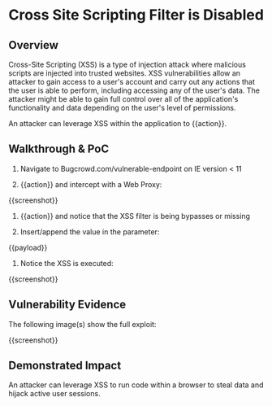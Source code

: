 # Cross Site Scripting Filter is Disabled

## Overview

Cross-Site Scripting (XSS) is a type of injection attack where malicious scripts are injected into trusted websites. XSS vulnerabilities allow an attacker to gain access to a user's account and carry out any actions that the user is able to perform, including accessing any of the user's data. The attacker might be able to gain full control over all of the application's functionality and data depending on the user's level of permissions.

An attacker can leverage XSS within the application to {{action}}.

## Walkthrough & PoC

1. Navigate to Bugcrowd.com/vulnerable-endpoint on IE version < 11

1. {{action}} and intercept with a Web Proxy:

{{screenshot}}

1. {{action}} and notice that the XSS filter is being bypasses or missing

1. Insert/append the value in the parameter:

{{payload}}

1. Notice the XSS is executed:

{{screenshot}}

## Vulnerability Evidence

The following image(s) show the full exploit:

{{screenshot}}

## Demonstrated Impact

An attacker can leverage XSS to run code within a browser to steal data and hijack active user sessions.

